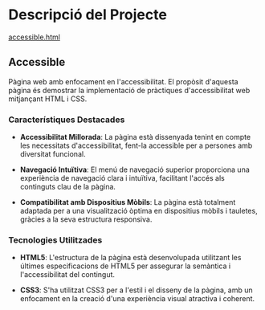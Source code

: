 # Descripció del Projecte

[accessible.html](https://borjamontseny.github.io/M09-UF03-Activitat_Web_Accessible_HTML/accessible.html)


## Accessible

Pàgina web amb enfocament en l'accessibilitat.
El propòsit d'aquesta pàgina és demostrar la implementació de pràctiques d'accessibilitat web mitjançant HTML i CSS.

### Característiques Destacades

- **Accessibilitat Millorada**: La pàgina està dissenyada tenint en compte les necessitats d'accessibilitat, fent-la accessible per a persones amb diversitat funcional.
  
- **Navegació Intuïtiva**: El menú de navegació superior proporciona una experiència de navegació clara i intuïtiva, facilitant l'accés als continguts clau de la pàgina.

- **Compatibilitat amb Dispositius Mòbils**: La pàgina està totalment adaptada per a una visualització òptima en dispositius mòbils i tauletes, gràcies a la seva estructura responsiva.

### Tecnologies Utilitzades

- **HTML5**: L'estructura de la pàgina està desenvolupada utilitzant les últimes especificacions de HTML5 per assegurar la semàntica i l'accessibilitat del contingut.
  
- **CSS3**: S'ha utilitzat CSS3 per a l'estil i el disseny de la pàgina, amb un enfocament en la creació d'una experiència visual atractiva i coherent.